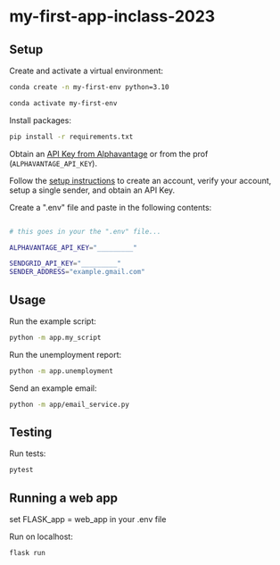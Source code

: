 # my-first-app-inclass-2023




## Setup

Create and activate a virtual environment:

```sh
conda create -n my-first-env python=3.10

conda activate my-first-env
```


Install packages:

```sh
pip install -r requirements.txt
```

Obtain an [API Key from Alphavantage](https://www.alphavantage.co/support/#api-key) or from the prof (`ALPHAVANTAGE_API_KEY`).

Follow the [setup instructions](https://github.com/prof-rossetti/intro-to-python/blob/main/notes/python/packages/sendgrid.md) to create an account, verify your account, setup a single sender, and obtain an API Key.

Create a ".env" file and paste in the following contents:

```sh

# this goes in your the ".env" file...

ALPHAVANTAGE_API_KEY="_________"

SENDGRID_API_KEY="_________"
SENDER_ADDRESS="example.gmail.com"
```

## Usage

Run the example script:

```sh
python -m app.my_script
```

Run the unemployment report:

```sh
python -m app.unemployment
```

Send an example email:

```sh
python -m app/email_service.py
```


## Testing

Run tests:

```sh
pytest
```

## Running a web app
set FLASK_app = web_app in your .env file

Run on localhost:
```sh
flask run
```